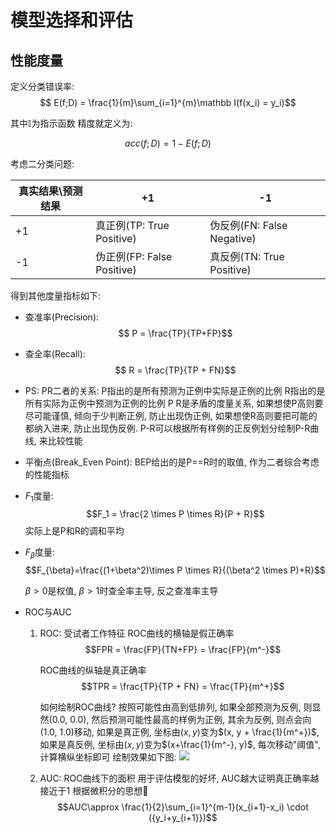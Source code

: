 # 模型选择和评估
## 性能度量
定义分类错误率:
$$
E(f;D) = \frac{1}{m}\sum_{i=1}^{m}\mathbb I(f(x_i) = y_i)$$

其中$\mathbb I$为指示函数
精度就定义为:

$$ acc(f;D) = 1-E(f;D)$$


考虑二分类问题:

| 真实结果\预测结果|+1|-1|
|--|--|--|
|+1|真正例(TP: True Positive)|伪反例(FN: False Negative)|
|-1|伪正例(FP: False Positive)|真反例(TN: True Positive)|
得到其他度量指标如下:
* 查准率(Precision):
   $$ P = \frac{TP}{TP+FP}$$
* 查全率(Recall):
  $$ R = \frac{TP}{TP + FN}$$
* PS: PR二者的关系:
    P指出的是所有预测为正例中实际是正例的比例
    R指出的是所有实际为正例中预测为正例的比例
    P R是矛盾的度量关系, 如果想使P高则要尽可能谨慎, 倾向于少判断正例, 防止出现伪正例, 如果想使R高则要把可能的都纳入进来, 防止出现伪反例.
    P-R可以根据所有样例的正反例划分绘制P-R曲线, 来比较性能
* 平衡点(Break_Even Point):
  BEP给出的是P==R时的取值, 作为二者综合考虑的性能指标
* $F_1$度量:
  $$F_1 = \frac{2 \times P \times R}{P + R}$$
  实际上是P和R的调和平均
* $F_{\beta}$度量:
  $$F_{\beta}=\frac{(1+\beta^2)\times P \times R}{(\beta^2 \times P)+R}$$

  $\beta > 0$是权值, $\beta > 1$时查全率主导, 反之查准率主导
* ROC与AUC
  1. ROC: 受试者工作特征
    ROC曲线的横轴是假正确率
    $$FPR = \frac{FP}{TN+FP} = \frac{FP}{m^-}$$

        ROC曲线的纵轴是真正确率
    $$TPR = \frac{TP}{TP + FN} = \frac{TP}{m^+}$$

        如何绘制ROC曲线?
        按照可能性由高到低排列, 如果全部预测为反例, 则显然(0.0, 0.0), 然后预测可能性最高的样例为正例, 其余为反例, 则点会向(1.0, 1.0)移动, 如果是真正例, 坐标由$(x,y)$变为$(x, y + \frac{1}{m^+})$, 如果是真反例, 坐标由$(x,y)$变为$(x+\frac{1}{m^-}, y)$, 每次移动"阈值", 计算横纵坐标即可
        绘制效果如下图:
        ![](http://www.biosoft.hacettepe.edu.tr/easyROC/ROCplot.png)
  2. AUC: ROC曲线下的面积
   用于评估模型的好坏, AUC越大证明真正确率越接近于1
   根据微积分的思想:full_moon_with_face:
   $$AUC\approx \frac{1}{2}\sum_{i=1}^{m-1}(x_{i+1}-x_i) \cdot ({y_i+y_{i+1}})$$ 